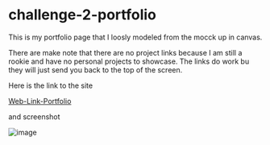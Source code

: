 # challenge-2-portfolio

This is my portfolio page that I loosly modeled from the mocck up in canvas. 

There are make note that there are no project links because I am still a rookie and have no personal projects to showcase. The links do work bu they will just send you back to the top of the screen.

Here is the link to the site

[Web-Link-Portfolio](https://bruceanthonyii.github.io/challenge-2-portfolio/)

and screenshot

![image](https://user-images.githubusercontent.com/69438699/97843811-8a4ba580-1caf-11eb-8982-6afd0c83a859.png)